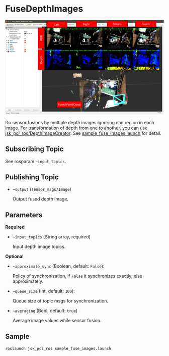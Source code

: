 # FuseDepthImages

![](images/fuse_depth_images.jpg)

Do sensor fusions by multiple depth images ignoring nan region in each image.
For transformation of depth from one to another, you can use [jsk_pcl_ros/DepthImageCreator](./depth_image_creator.md).
See [sample_fuse_images.launch](https://github.com/jsk-ros-pkg/jsk_recognition/blob/master/jsk_pcl_ros/sample/sample_fuse_images.launch) for detail.

## Subscribing Topic

See rosparam `~input_topics`.


## Publishing Topic

* `~output` (`sensor_msgs/Image`)

  Output fused depth image.


## Parameters

**Required**

* `~input_topics` (String array, required)

  Input depth image topics.


**Optional**

* `~approximate_sync` (Boolean, default: `False`):

  Policy of synchronization, if `False` it synchronizes exactly, else approximately.

* `~queue_size` (Int, default: `100`):

  Queue size of topic msgs for synchronization.

* `~averaging` (Bool, default: `true`)

  Average image values while sensor fusion.

## Sample

```
roslaunch jsk_pcl_ros sample_fuse_images.launch
```
